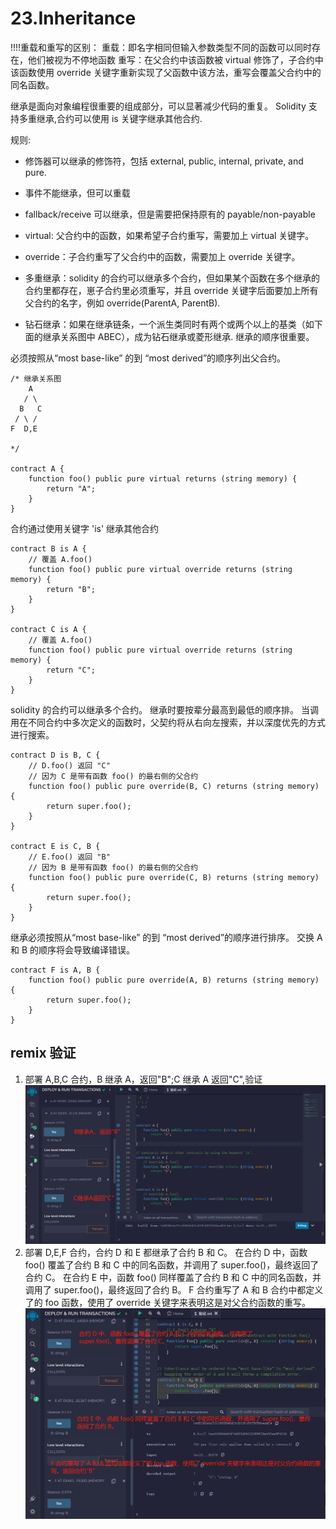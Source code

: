 # 23.Inheritance

!!!!重载和重写的区别：
重载：即名字相同但输入参数类型不同的函数可以同时存在，他们被视为不停地函数
重写：在父合约中该函数被 virtual 修饰了，子合约中该函数使用 override 关键字重新实现了父函数中该方法，重写会覆盖父合约中的同名函数。

继承是面向对象编程很重要的组成部分，可以显著减少代码的重复。
Solidity 支持多重继承,合约可以使用 is 关键字继承其他合约.

规则:

- 修饰器可以继承的修饰符，包括 external, public, internal, private, and pure.
- 事件不能继承，但可以重载
- fallback/receive 可以继承，但是需要把保持原有的 payable/non-payable
- virtual: 父合约中的函数，如果希望子合约重写，需要加上 virtual 关键字。
- override：子合约重写了父合约中的函数，需要加上 override 关键字。

- 多重继承：solidity 的合约可以继承多个合约，但如果某个函数在多个继承的合约里都存在，崽子合约里必须重写，并且 override 关键字后面要加上所有父合约的名字，例如 override(ParentA, ParentB).

- 钻石继承：如果在继承链条，一个派生类同时有两个或两个以上的基类（如下面的继承关系图中 ABEC），成为钻石继承或菱形继承.
  继承的顺序很重要。

必须按照从“most base-like” 的到 “most derived”的顺序列出父合约。

```solidity
/* 继承关系图
    A
   / \
  B   C
 / \ /
F  D,E

*/

contract A {
    function foo() public pure virtual returns (string memory) {
        return "A";
    }
}
```

合约通过使用关键字 'is' 继承其他合约

```solidity
contract B is A {
    // 覆盖 A.foo()
    function foo() public pure virtual override returns (string memory) {
        return "B";
    }
}

contract C is A {
    // 覆盖 A.foo()
    function foo() public pure virtual override returns (string memory) {
        return "C";
    }
}
```

solidity 的合约可以继承多个合约。
继承时要按辈分最高到最低的顺序排。
当调用在不同合约中多次定义的函数时，父契约将从右向左搜索，并以深度优先的方式进行搜索。

```solidity
contract D is B, C {
    // D.foo() 返回 "C"
    // 因为 C 是带有函数 foo() 的最右侧的父合约
    function foo() public pure override(B, C) returns (string memory) {
        return super.foo();
    }
}

contract E is C, B {
    // E.foo() 返回 "B"
    // 因为 B 是带有函数 foo() 的最右侧的父合约
    function foo() public pure override(C, B) returns (string memory) {
        return super.foo();
    }
}
```

继承必须按照从“most base-like” 的到 “most derived”的顺序进行排序。
交换 A 和 B 的顺序将会导致编译错误。

```solidity
contract F is A, B {
    function foo() public pure override(A, B) returns (string memory) {
        return super.foo();
    }
}
```

## remix 验证

1. 部署 A,B,C 合约，B 继承 A，返回"B";C 继承 A 返回"C",验证
   ![23-1.jpg](./img/23-1.jpg)
2. 部署 D,E,F 合约，合约 D 和 E 都继承了合约 B 和 C。
   在合约 D 中，函数 foo() 覆盖了合约 B 和 C 中的同名函数，并调用了 super.foo()，最终返回了合约 C。
   在合约 E 中，函数 foo() 同样覆盖了合约 B 和 C 中的同名函数，并调用了 super.foo()，最终返回了合约 B。
   F 合约重写了 A 和 B 合约中都定义了的 foo 函数，使用了 override 关键字来表明这是对父合约函数的重写。
   ![23-2.jpg](./img/23-2.jpg)
